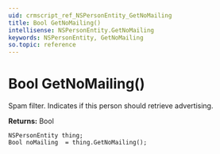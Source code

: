```yaml
---
uid: crmscript_ref_NSPersonEntity_GetNoMailing
title: Bool GetNoMailing()
intellisense: NSPersonEntity.GetNoMailing
keywords: NSPersonEntity, GetNoMailing
so.topic: reference
---
```


# Bool GetNoMailing()

Spam filter. Indicates if this person should retrieve advertising.

**Returns:** Bool

```crmscript
NSPersonEntity thing;
Bool noMailing  = thing.GetNoMailing();
```

